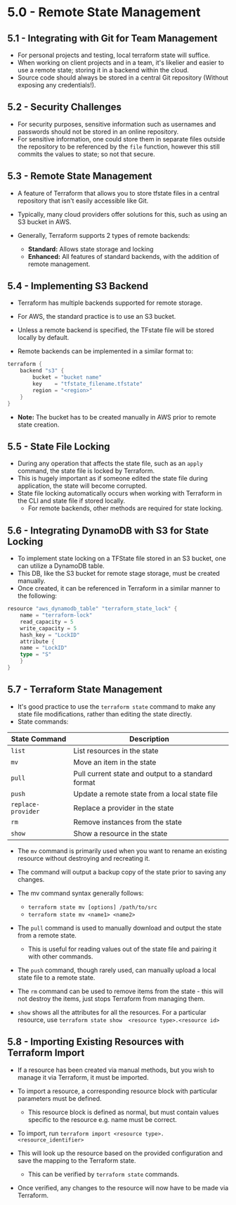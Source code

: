 # 5.0 - Remote State Management

## 5.1 - Integrating with Git for Team Management

- For personal projects and testing, local terraform state will suffice.
- When working on client projects and in a team, it's likelier and easier to use a remote state; storing it in a backend within the cloud.
- Source code should always be stored in a central Git repository (Without exposing any credentials!).

## 5.2 - Security Challenges

- For security purposes, sensitive information such as usernames and passwords should not be stored in an online repository.
- For sensitive information, one could store them in separate files outside the repository to be referenced by the `file` function, however this still commits the values to state; so not that secure.

## 5.3 - Remote State Management

- A feature of Terraform that allows you to store tfstate files in a central repository that isn't easily accessible like Git.

- Typically, many cloud providers offer solutions for this, such as using an S3 bucket in AWS.
- Generally, Terraform supports 2 types of remote backends:
  - **Standard:** Allows state storage and locking
  - **Enhanced:** All features of standard backends, with the addition of remote management.

## 5.4 - Implementing S3 Backend

- Terraform has multiple backends supported for remote storage.
- For AWS, the standard practice is to use an S3 bucket.
- Unless a remote backend is specified, the TFstate file will be stored locally by default.

- Remote backends can be implemented in a similar format to:

```go
terraform {
    backend "s3" {
        bucket = "bucket name"
        key    = "tfstate_filename.tfstate"
        region = "<region>"
    }
}

```

- **Note:** The bucket has to be created manually in AWS prior to remote state creation.

## 5.5 - State File Locking

- During any operation that affects the state file, such as an `apply` command, the state file is locked by Terraform.
- This is hugely important as if someone edited the state file during application, the state will become corrupted.
- State file locking automatically occurs when working with Terraform in the CLI and state file if stored locally.
  - For remote backends, other methods are required for state locking.

## 5.6 - Integrating DynamoDB with S3 for State Locking

- To implement state locking on a TFState file stored in an S3 bucket, one can utilize a DynamoDB table.
- This DB, like the S3 bucket for remote stage storage, must be created manually.
- Once created, it can be referenced in Terraform in  a similar manner to the following:

```go
resource "aws_dynamodb_table" "terraform_state_lock" {
    name = "terraform-lock"
    read_capacity = 5
    write_capacity = 5
    hash_key = "LockID"
    attribute {
    name = "LockID"
    type = "S"
    }
}
```

## 5.7 - Terraform State Management

- It's good practice to use the `terraform state` command to make any state file modifications, rather than editing the state directly.
- State commands:

| State Command      | Description                                        |
| ------------------ | -------------------------------------------------- |
| `list`             | List resources in the state                        |
| `mv`               | Move an item in the state                          |
| `pull`             | Pull current state and output to a standard format |
| `push`             | Update a remote state from a local state file      |
| `replace-provider` | Replace a provider in the state                    |
| `rm`               | Remove instances from the state                    |
| `show`             | Show a resource in the state                       |

- The `mv` command is primarily used when you want to rename an existing resource without destroying and recreating it.
- The command will output a backup copy of the state prior to saving any changes.
- The mv command syntax generally follows:
  - `terraform state mv [options] /path/to/src`
  - `terraform state mv <name1> <name2>`

- The `pull` command is used to manually download and output the state from a remote state.
  - This is useful for reading values out of the state file and pairing it with other commands.

- The `push` command, though rarely used, can manually upload a local state file to a remote state.

- The `rm` command can be used to remove items from the state - this will not destroy the items, just stops Terraform from managing them.

- `show` shows all the attributes for all the resources. For a particular resource, use `terraform state show  <resource type>.<resource id>`

## 5.8 - Importing Existing Resources with Terraform Import

- If a resource has been created via manual methods, but you wish to manage it via Terraform, it must be imported.
- To import a resource, a  corresponding resource block with particular parameters must be defined.
  - This resource block is defined as normal, but must contain values specific to the resource e.g. name must be correct.

- To import, run `terraform import <resource type>.<resource_identifier>`

- This will look up the resource based on the provided configuration and save the mapping to the Terraform state.
  - This can be verified by `terraform state` commands.

- Once verified, any changes to the resource will now have to be made via Terraform.
